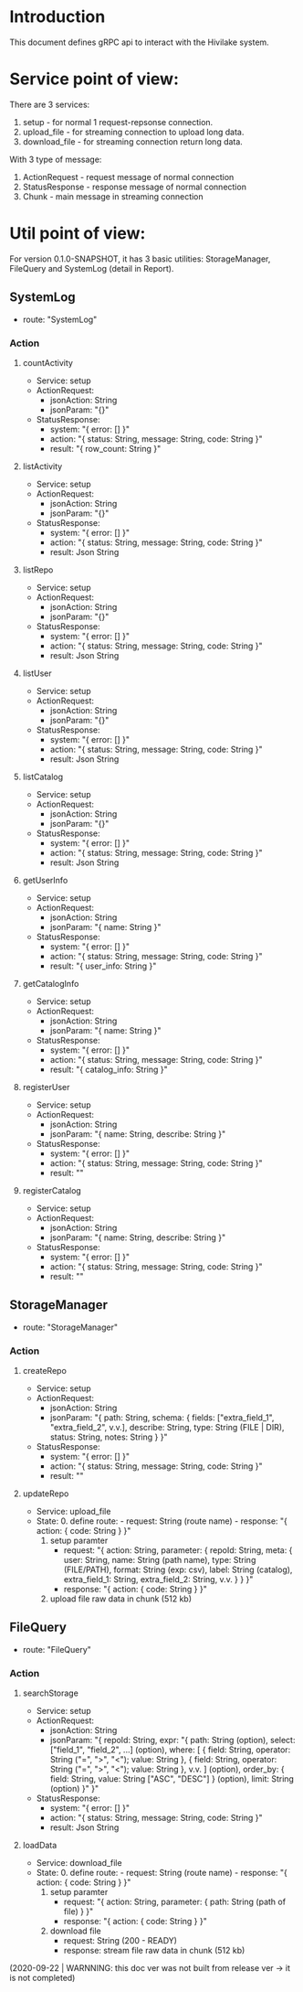 # Introduction
This document defines gRPC api to interact with the Hivilake system.

# Service point of view:
There are 3 services:

1. setup - for normal 1 request-repsonse connection.
2. upload_file - for streaming connection to upload long data.
3. download_file - for streaming connection return long data.

With 3 type of message:

1. ActionRequest - request message of normal connection
2. StatusResponse - response message of normal connection
3. Chunk - main message in streaming connection

# Util point of view:
For version 0.1.0-SNAPSHOT, it has 3 basic utilities: StorageManager, FileQuery and SystemLog (detail in Report).

## SystemLog

- route: "SystemLog"

### Action

1. countActivity
    - Service: setup
    - ActionRequest:
        - jsonAction: String
        - jsonParam: "{}"
    - StatusResponse:
        - system: "{
            error: []
        }"
        - action: "{
            status: String,
            message: String,
            code: String
        }"
        - result: "{
            row_count: String
        }"

2. listActivity
    - Service: setup
    - ActionRequest:
        - jsonAction: String
        - jsonParam: "{}"
    - StatusResponse:
        - system: "{
            error: []
        }"
        - action: "{
            status: String,
            message: String,
            code: String
        }"
        - result: Json String

3. listRepo
    - Service: setup
    - ActionRequest:
        - jsonAction: String
        - jsonParam: "{}"
    - StatusResponse:
        - system: "{
            error: []
        }"
        - action: "{
            status: String,
            message: String,
            code: String
        }"
        - result: Json String

4. listUser
    - Service: setup
    - ActionRequest:
        - jsonAction: String
        - jsonParam: "{}"
    - StatusResponse:
        - system: "{
            error: []
        }"
        - action: "{
            status: String,
            message: String,
            code: String
        }"
        - result: Json String

5. listCatalog
    - Service: setup
    - ActionRequest:
        - jsonAction: String
        - jsonParam: "{}"
    - StatusResponse:
        - system: "{
            error: []
        }"
        - action: "{
            status: String,
            message: String,
            code: String
        }"
        - result: Json String

6. getUserInfo
    - Service: setup
    - ActionRequest:
        - jsonAction: String
        - jsonParam: "{
            name: String
        }"
    - StatusResponse:
        - system: "{
            error: []
        }"
        - action: "{
            status: String,
            message: String,
            code: String
        }"
        - result: "{
            user_info: String
        }"

7. getCatalogInfo
    - Service: setup
    - ActionRequest:
        - jsonAction: String
        - jsonParam: "{
            name: String
        }"
    - StatusResponse:
        - system: "{
            error: []
        }"
        - action: "{
            status: String,
            message: String,
            code: String
        }"
        - result: "{
            catalog_info: String
        }"

8. registerUser
    - Service: setup
    - ActionRequest:
        - jsonAction: String
        - jsonParam: "{
            name: String,
            describe: String
        }"
    - StatusResponse:
        - system: "{
            error: []
        }"
        - action: "{
            status: String,
            message: String,
            code: String
        }"
        - result: ""

9. registerCatalog
    - Service: setup
    - ActionRequest:
        - jsonAction: String
        - jsonParam: "{
            name: String,
            describe: String
        }"
    - StatusResponse:
        - system: "{
            error: []
        }"
        - action: "{
            status: String,
            message: String,
            code: String
        }"
        - result: ""

## StorageManager

- route: "StorageManager"

### Action

1. createRepo
    - Service: setup
    - ActionRequest:
        - jsonAction: String
        - jsonParam: "{
            path: String,
            schema: {
                fields: ["extra_field_1", "extra_field_2", v.v.],
                describe: String,
                type: String (FILE | DIR),
                status: String,
                notes: String
            }
        }"
    - StatusResponse:
        - system: "{
            error: []
        }"
        - action: "{
            status: String,
            message: String,
            code: String
        }"
        - result: ""

2. updateRepo
    - Service: upload_file
    - State:
        0. define route:
            - request: String (route name)
            - response: "{
                action: {
                    code: String
                }
            }"
        1. setup paramter
            - request: "{
                action: String,
                parameter: {
                    repoId: String,
                    meta: {
                        user: String,
                        name: String (path name),
                        type: String (FILE/PATH),
                        format: String (exp: csv),
                        label: String (catalog),
                        extra_field_1: String,
                        extra_field_2: String,
                        v.v.
                    }
                }
            }"
            - response: "{
                action: {
                    code: String
                }
            }"
        2. upload file raw data in chunk (512 kb)

## FileQuery

- route: "FileQuery"

### Action

1. searchStorage
    - Service: setup
    - ActionRequest:
        - jsonAction: String
        - jsonParam: "{
            repoId: String,
            expr: "{
                path: String (option),
                select: ["field_1", "field_2", ...] (option),
                where: [
                    {
                        field: String,
                        operator: String ("=", ">", "<");
                        value: String
                    },
                    {
                        field: String,
                        operator: String ("=", ">", "<");
                        value: String
                    },
                    v.v.
                ] (option),
                order_by: {
                    field: String,
                    value: String ["ASC", "DESC"]
                } (option),
                limit: String (option)
            }"
        }"
    - StatusResponse:
        - system: "{
            error: []
        }"
        - action: "{
            status: String,
            message: String,
            code: String
        }"
        - result: Json String

2. loadData
    - Service: download_file
    - State:
        0. define route:
            - request: String (route name)
            - response: "{
                action: {
                    code: String
                }
            }"
        1. setup paramter
            - request: "{
                action: String,
                parameter: {
                    path: String (path of file)
                }
            }"
            - response: "{
                action: {
                    code: String
                }
            }"
        2. download file
            - request: String (200 - READY)
            - response: stream file raw data in chunk (512 kb)

(2020-09-22 | WARNNING: this doc ver was not built from release ver -> it is not completed)
